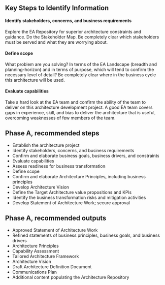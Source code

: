 ## Key Steps to Identify Information

#### Identify stakeholders, concerns, and business requirements
Explore the EA Repository for superior architecture constraints and guidance. Do the Stakeholder Map. Be completely clear which stakeholders must be served and what they are worrying about.
 
#### Define scope
What problem are you solving? In terms of the EA Landscape (breadth and planning-horizon) and in terms of purpose, which will tend to confirm the necessary level of detail? Be completely clear where in the business cycle this architecture will be used.

#### Evaluate capabilities 
Take a hard look at the EA team and confirm the ability of the team to deliver on this architecture development project. A good EA team covers gaps in experience, skill, and bias to deliver the architecture that is useful, overcoming weaknesses of few members of the team.

## Phase A, recommended steps

* Establish the architecture project 
* Identify stakeholders, concerns, and business requirements 
* Confirm and elaborate business goals, business drivers, and constraints
* Evaluate capabilities
* Assess readiness for business transformation
* Define scope
* Confirm and elaborate Architecture Principles, including business principles
* Develop Architecture Vision 
* Define the Target Architecture value propositions and KPIs 
* Identify the business transformation risks and mitigation activities
* Develop Statement of Architecture Work; secure approval

## Phase A, recommended outputs

* Approved Statement of Architecture Work
* Refined statements of business principles, business goals, and business drivers
* Architecture Principles
* Capability Assessment
* Tailored Architecture Framework
* Architecture Vision
* Draft Architecture Definition Document
* Communications Plan
* Additional content populating the Architecture Repository

